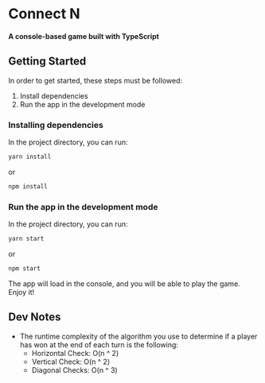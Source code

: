# Connect N
#### A console-based game built with TypeScript

## Getting Started

In order to get started, these steps must be followed:

1. Install dependencies
2. Run the app in the development mode

### Installing dependencies

In the project directory, you can run:

```sh
yarn install
```

or

```sh
npm install
```
### Run the app in the development mode

In the project directory, you can run:

```sh
yarn start
```

or

```sh
npm start
```

The app will load in the console, and you will be able to play the game. Enjoy it!

## Dev Notes
- The runtime complexity of the algorithm you use to determine if a player has won at the end of each turn is the following:
    - Horizontal Check: O(n ^ 2)
    - Vertical Check: O(n ^ 2)
    - Diagonal Checks: O(n ^ 3)

